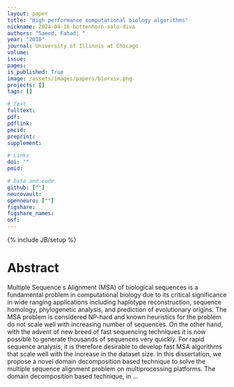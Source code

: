 ```yaml
---
layout: paper
title: "High performance computational biology algorithms"
nickname: 2024-04-16-bottenhorn-salo-diva
authors: "Saeed, Fahad; "
year: "2010"
journal: University of Illinois at Chicago
volume: 
issue:
pages: 
is_published: True
image: /assets/images/papers/biorxiv.png
projects: []
tags: []

# Text
fulltext:
pdf:
pdflink:
pmcid:
preprint: 
supplement:

# Links
doi: ""
pmid:

# Data and code
github: [""]
neurovault:
openneuro: [""]
figshare:
figshare_names:
osf:
---
```

{% include JB/setup %}

# Abstract

Multiple Sequence s Alignment (MSA) of biological sequences is a fundamental problem in computational biology due to its critical significance in wide ranging applications including haplotype reconstruction, sequence homology, phylogenetic analysis, and prediction of evolutionary origins. The MSA problem is considered NP-hard and known heuristics for the problem do not scale well with increasing number of sequences. On the other hand, with the advent of new breed of fast sequencing techniques it is now possible to generate thousands of sequences very quickly. For rapid sequence analysis, it is therefore desirable to develop fast MSA algorithms that scale well with the increase in the dataset size. In this dissertation, we propose a novel domain decomposition based technique to solve the multiple sequence alignment problem on multiprocessing platforms. The domain decomposition based technique, in …
